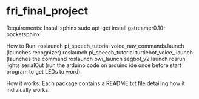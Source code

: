 # fri_final_project
Requirements:
Install sphinx
sudo apt-get install gstreamer0.10-pocketsphinx

How to Run:
roslaunch pi_speech_tutorial voice_nav_commands.launch
(launches recognizer)
roslaunch pi_speech_tutorial turtlebot_voice_.launch
(launches the command
roslaunch bwi_launch segbot_v2.launch
rosrun lights serialOut
(run the arduino code on arduino ide once before start program to get LEDs to word)

How it works:
Each package contains a README.txt file detailing how it indiviually works.
